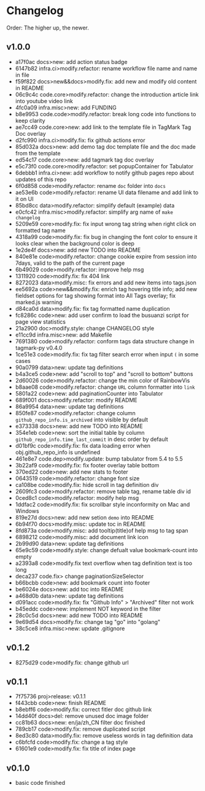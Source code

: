 # Changelog

Order: The higher up, the newer.

## v1.0.0

* a17f0ac docs>new: add action status badge
* 6147b82 infra.ci>modify.refactor: rename workflow file name and name in file
* f59f822 docs>new&&docs>modify.fix: add new and modify old content in README
* 06c9c4c code.core>modify.refactor: change the introduction article link into youtube video link
* 4fc0a09 infra.misc>new: add FUNDING
* b8e9953 code.code>modify.refactor: break long code into functions to keep clarity
* ae7cc49 code.core>new: add link to the template file in TagMark Tag Doc overlay
* d2fc990 infra.ci>modify.fix: fix github actions error
* 85d032a docs>new: add demo tag doc template file and the doc made from the template
* ed54c17 code.core>new: add tagmark tag doc overlay
* e5c73f0 code.core>modify.refactor: set popupContainer for Tabulator
* 6debbb1 infra.ci>new: add workflow to notify github pages repo about updates of this repo
* 6f0d858 code>modify.refactor: rename `doc` folder into `docs`
* ae53e6b code>modify.refactor: rename UI data filename and add link to it on UI
* 85bd8cc data>modify.refactor: simplify default (example) data
* e0cfc42 infra.misc>modify.refactor: simplify arg name of `make changelog`
* 5209e59 core>modify.fix: fix input wrong tag string  when right click on formatted tag name
* 4318a99 code>modify.fix: fix bug in changing the font color to ensure it looks clear when the background color is deep
* 1e2de4f docs>new: add new TODO into README
* 840e81e code>modify.refactor: change cookie expire from session into 7days, valid to the path of the current page
* 6b49029 code>modify.refactor: improve help msg
* 1311920 code>modify.fix: fix 404 link
* 8272023 data>modify.misc: fix errors and add new items into tags.json
* ee5692a code>new&&modify.fix: enrich tag hovering title info; add new fieldset options for tag showing format into All Tags overlay; fix marked.js warning
* d84ca0d data>modify.fix: fix tag formatted name duplication
* fc8286c code>new: add user confirm to load the busuanzi script for page view statistics
* 21a2900 doc>modify.style: change CHANGELOG style
* e11cc9d infra.misc>new: add Makefile
* 7691380 code>modify.refactor: conform tags data structure change in tagmark-py v0.4.0
* 1ce51e3 code>modify.fix: fix tag filter search error when input `(` in some cases
* 90a0799 data>new: update tag definitions
* b4a3ce5 code>new: add "scroll to top" and "scroll to bottom" buttons
* 2d60026 code>modify.refactor: change the min color of RainbowVis
* b8aae08 code>modify.refactor: change `URL` column formatter into `link`
* 5801a22 code>new: add paginationCounter into Tabulator
* 689f001 docs>modify.refactor: modify README
* 86a9954 data>new: update tag definitions
* 850fe87 code>modify.refactor: change column `github_repo_info.is_archived` into visible by default
* e373338 docs>new: add new TODO into README
* 354e1eb code>new: sort the initial table by column `github_repo_info.time_last_commit` in desc order by default
* d01bf9c code>modify.fix: fix data loading error when obj.github_repo_info is undefined
* 461e8e7 code.dep>modify.update: bump tabulator from 5.4 to 5.5
* 3b22af9 code>modify.fix: fix footer overlay table bottom
* 370ed22 code>new: add new stats to footer
* 0643519 code>modify.refactor: change font size
* ca108be code>modify.fix: hide scroll in tag definition div
* 2609fc3 code>modify.refactor: remove table tag, rename table div id
* 0ced8c1 code>modify.refactor: modify help msg
* 1ddfac2 code>modify.fix: fix scrollbar style inconformity on Mac and Windows
* 819e27d docs>new: add new setion `demo` into README
* 6b94f70 docs>modify.misc: update toc in README
* 8fd873a code>modify.misc: add tooltip(title)of help msg to tag span
* 6898212 code>modify.misc: add document link icon
* 2b99d90 data>new: update tag definitions
* 65e9c59 code>modify.style: change defualt value bookmark-count into empty
* a2393a8 code>modify.fix text overflow when tag definition text is too long
* deca237 code.fix> change paginationSizeSelector
* b66bcbb code>new: add bookmark count into footer
* be6024e docs>new: add toc into README
* a468d0b data>new: update tag definitions
* d091acc code>modify.fix: fix "Github Info" > "Archived" filter not work
* b45eddc code>new: implement NOT keyword in the filter
* 28c0c5d docs>new: add new TODO into README
* 9e69d54 docs>modify.fix: change tag "go" into "golang"
* 38c5ce8 infra.misc>new: update .gitignore

## v0.1.2

* 8275d29 code>modify.fix: change github url

## v0.1.1

* 7f75736 proj>release: v0.1.1
* f443cbb code>new: finish README
* b8ebff6 code>modify.fix: correct fitler doc github link
* 14dd40f docs>del: remove unused doc image folder
* cc81b63 docs>new: en/ja/zh_CN filter doc finished
* 789cb17 code>modify.fix: remove duplicated script
* 8ed3c80 data>modify.fix: remove useless words in tag definition data
* c6bfcfd code>modify.fix: change a tag style
* 61601e9 code>modify.fix: fix title of index page

## v0.1.0

* basic code finished
